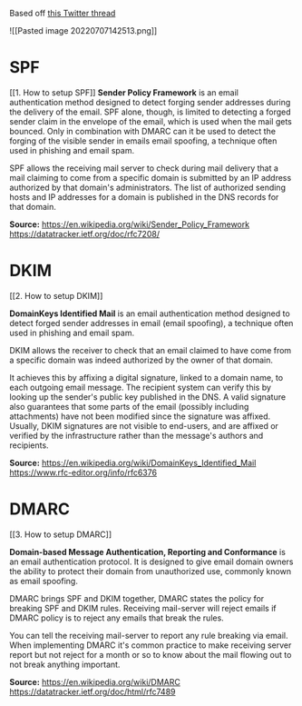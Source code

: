 Based off [this Twitter thread](https://twitter.com/joikulp/status/1544792526686720003?s=20&t=wgrwXAufyQKYXBKNUF3laQ)

![[Pasted image 20220707142513.png]]

# SPF
[[1. How to setup SPF]]
**Sender Policy Framework** is an email authentication method designed to detect forging sender addresses during the delivery of the email. SPF alone, though, is limited to detecting a forged sender claim in the envelope of the email, which is used when the mail gets bounced. Only in combination with DMARC can it be used to detect the forging of the visible sender in emails email spoofing, a technique often used in phishing and email spam.

SPF allows the receiving mail server to check during mail delivery that a mail claiming to come from a specific domain is submitted by an IP address authorized by that domain's administrators. The list of authorized sending hosts and IP addresses for a domain is published in the DNS records for that domain.

**Source:**
https://en.wikipedia.org/wiki/Sender_Policy_Framework
https://datatracker.ietf.org/doc/rfc7208/

# DKIM
[[2. How to setup DKIM]]

**DomainKeys Identified Mail** is an email authentication method designed to detect forged sender addresses in email (email spoofing), a technique often used in phishing and email spam.

DKIM allows the receiver to check that an email claimed to have come from a specific domain was indeed authorized by the owner of that domain.

It achieves this by affixing a digital signature, linked to a domain name, to each outgoing email message. The recipient system can verify this by looking up the sender's public key published in the DNS. A valid signature also guarantees that some parts of the email (possibly including attachments) have not been modified since the signature was affixed. Usually, DKIM signatures are not visible to end-users, and are affixed or verified by the infrastructure rather than the message's authors and recipients.

**Source:**
https://en.wikipedia.org/wiki/DomainKeys_Identified_Mail
https://www.rfc-editor.org/info/rfc6376

# DMARC
[[3. How to setup DMARC]]

**Domain-based Message Authentication, Reporting and Conformance** is an email authentication protocol. It is designed to give email domain owners the ability to protect their domain from unauthorized use, commonly known as email spoofing.

DMARC brings SPF and DKIM together, DMARC states the policy for breaking SPF and DKIM rules. Receiving mail-server will reject emails if DMARC policy is to reject any emails that break the rules.

You can tell the receiving mail-server to report any rule breaking via email. When implementing DMARC it's common practice to make receiving server report but not reject for a month or so to know about the mail flowing out to not break anything important.

**Source:**
https://en.wikipedia.org/wiki/DMARC
https://datatracker.ietf.org/doc/html/rfc7489